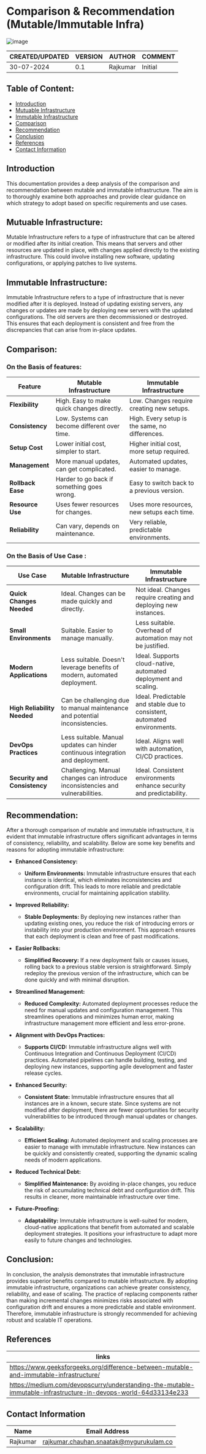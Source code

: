 # Comparison & Recommendation (Mutable/Immutable Infra)

![image](https://github.com/user-attachments/assets/8e350d22-5994-4fe3-a146-fc13e8b85151)


|CREATED/UPDATED |VERSION|AUTHOR|COMMENT|
|--------|-----------|-------|---------|
|30-07-2024|0.1|Rajkumar|  Initial |

## Table of Content: 
- [Introduction](#Introduction)
- [Mutuable Infrastructure](#Mutuable-Infrastructure)
- [Immutable Infrastructure](#Immutable-Infrastructure)
- [Comparison](#Comparison)
- [Recommendation](#Recommendation) 
- [Conclusion](#Conclusion)
- [References](#References)
- [Contact Information](#Contact-Information) 


## Introduction
This documentation provides a deep analysis of the comparison and recommendation between mutable and immutable infrastructure. The aim is to thoroughly examine both approaches and provide clear guidance on which strategy to adopt based on specific requirements and use cases.

## Mutuable  Infrastructure:
Mutable Infrastructure refers to a type of infrastructure that can be altered or modified after its initial creation. This means that servers and other resources are updated in place, with changes applied directly to the existing infrastructure. This could involve installing new software, updating configurations, or applying patches to live systems.

## Immutable Infrastructure:
Immutable Infrastructure refers to a type of infrastructure that is never modified after it is deployed. Instead of updating existing servers, any changes or updates are made by deploying new servers with the updated configurations. The old servers are then decommissioned or destroyed. This ensures that each deployment is consistent and free from the discrepancies that can arise from in-place updates.

## Comparison:

### On the Basis of features: 

| Feature                  | Mutable Infrastructure                          | Immutable Infrastructure                     |
|--------------------------|-------------------------------------------------|----------------------------------------------|
| **Flexibility**          | High. Easy to make quick changes directly.      | Low. Changes require creating new setups.    |
| **Consistency**          | Low. Systems can become different over time.    | High. Every setup is the same, no differences.|
| **Setup Cost**           | Lower initial cost, simpler to start.           | Higher initial cost, more setup required.    |
| **Management**           | More manual updates, can get complicated.       | Automated updates, easier to manage.         |
| **Rollback Ease**        | Harder to go back if something goes wrong.      | Easy to switch back to a previous version.   |
| **Resource Use**         | Uses fewer resources for changes.               | Uses more resources, new setups each time.   |
| **Reliability**          | Can vary, depends on maintenance.               | Very reliable, predictable environments.     |

### On the Basis of Use Case : 

| Use Case                          | Mutable Infrastructure                     | Immutable Infrastructure                    |
|-----------------------------------|---------------------------------------------|---------------------------------------------|
| **Quick Changes Needed**          | Ideal. Changes can be made quickly and directly. | Not ideal. Changes require creating and deploying new instances. |
| **Small Environments**            | Suitable. Easier to manage manually.        | Less suitable. Overhead of automation may not be justified. |
| **Modern Applications**           | Less suitable. Doesn't leverage benefits of modern, automated deployment. | Ideal. Supports cloud-native, automated deployment and scaling. |
| **High Reliability Needed**       | Can be challenging due to manual maintenance and potential inconsistencies. | Ideal. Predictable and stable due to consistent, automated environments. |
| **DevOps Practices**              | Less suitable. Manual updates can hinder continuous integration and deployment. | Ideal. Aligns well with automation, CI/CD practices. |
| **Security and Consistency**      | Challenging. Manual changes can introduce inconsistencies and vulnerabilities. | Ideal. Consistent environments enhance security and predictability. |

## Recommendation: 

 After a thorough comparison of mutable and immutable infrastructure, it is evident that immutable infrastructure offers significant advantages in terms of consistency, reliability, and scalability. 
Below are some key benefits and reasons for adopting immutable infrastructure:

- **Enhanced Consistency:**
   - **Uniform Environments:** Immutable infrastructure ensures that each instance is identical, which eliminates inconsistencies and configuration drift. This leads to more reliable and predictable environments, crucial for maintaining application stability.

- **Improved Reliability:**
   - **Stable Deployments:** By deploying new instances rather than updating existing ones, you reduce the risk of introducing errors or instability into your production environment. This approach ensures that each deployment is clean and free of past modifications.

- **Easier Rollbacks:**
   - **Simplified Recovery:** If a new deployment fails or causes issues, rolling back to a previous stable version is straightforward. Simply redeploy the previous version of the infrastructure, which can be done quickly and with minimal disruption.

- **Streamlined Management:**
   - **Reduced Complexity:** Automated deployment processes reduce the need for manual updates and configuration management. This streamlines operations and minimizes human error, making infrastructure management more efficient and less error-prone.

- **Alignment with DevOps Practices:**
   - **Supports CI/CD:** Immutable infrastructure aligns well with Continuous Integration and Continuous Deployment (CI/CD) practices. Automated pipelines can handle building, testing, and deploying new instances, supporting agile development and faster release cycles.

- **Enhanced Security:**
   - **Consistent State:** Immutable infrastructure ensures that all instances are in a known, secure state. Since systems are not modified after deployment, there are fewer opportunities for security vulnerabilities to be introduced through manual updates or changes.

- **Scalability:**
   - **Efficient Scaling:** Automated deployment and scaling processes are easier to manage with immutable infrastructure. New instances can be quickly and consistently created, supporting the dynamic scaling needs of modern applications.

- **Reduced Technical Debt:**
   - **Simplified Maintenance:** By avoiding in-place changes, you reduce the risk of accumulating technical debt and configuration drift. This results in cleaner, more maintainable infrastructure over time.

- **Future-Proofing:**
    - **Adaptability:** Immutable infrastructure is well-suited for modern, cloud-native applications that benefit from automated and scalable deployment strategies. It positions your infrastructure to adapt more easily to future changes and technologies.

## Conclusion:
In conclusion, the analysis demonstrates that immutable infrastructure provides superior benefits compared to mutable infrastructure. By adopting immutable infrastructure, organizations can achieve greater consistency, reliability, and ease of scaling. The practice of replacing components rather than making incremental changes minimizes risks associated with configuration drift and ensures a more predictable and stable environment. Therefore, immutable infrastructure is strongly recommended for achieving robust and scalable IT operations.

## References 
|links | 
|-------|
|https://www.geeksforgeeks.org/difference-between-mutable-and-immutable-infrastructure/|
|https://medium.com/devopscurry/understanding-the-mutable-immutable-infrastructure-in-devops-world-64d33134e233|

## Contact Information 
|Name|Email Address|
|:---:|:---:|
|Rajkumar|rajkumar.chauhan.snaatak@mygurukulam.co|










